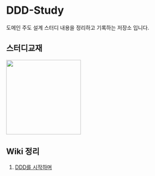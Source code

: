 # DDD-Study
도메인 주도 설계 스터디 내용을 정리하고 기록하는 저장소 입니다.

## 스터디교재
<img src="https://user-images.githubusercontent.com/42382027/87996526-7c717a80-cb2d-11ea-8411-ae69ddb5429c.png" width="200">


## Wiki 정리
1. [DDD를 시작하며](https://github.com/yeonnseok/DDD-Study/wiki/1%EC%9E%A5.-DDD%EB%A5%BC-%EC%8B%9C%EC%9E%91%ED%95%98%EB%A9%B0.)
